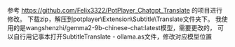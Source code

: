 参考
https://github.com/Felix3322/PotPlayer_Chatgpt_Translate
的项目进行修改。
下载zip，解压到potplayer\Extension\Subtitle\Translate文件夹下。
我使用的是wangshenzhi/gemma2-9b-chinese-chat:latest模型，需要更改的，
可以自行用记事本打开SubtitleTranslate - ollama.as文件，修改对应模型位置
